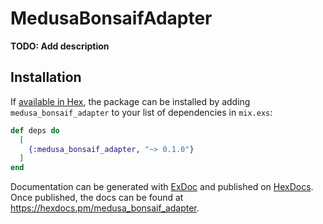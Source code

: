 # MedusaBonsaifAdapter

**TODO: Add description**

## Installation

If [available in Hex](https://hex.pm/docs/publish), the package can be installed
by adding `medusa_bonsaif_adapter` to your list of dependencies in `mix.exs`:

```elixir
def deps do
  [
    {:medusa_bonsaif_adapter, "~> 0.1.0"}
  ]
end
```

Documentation can be generated with [ExDoc](https://github.com/elixir-lang/ex_doc)
and published on [HexDocs](https://hexdocs.pm). Once published, the docs can
be found at <https://hexdocs.pm/medusa_bonsaif_adapter>.

